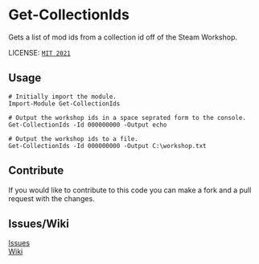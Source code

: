 # Get-CollectionIds
Gets a list of mod ids from a collection id off of the Steam Workshop.

LICENSE: [`MIT 2021`](https://github.com/thakyZ/Get-CollectionIds/blob/main/LICENSE)

## Usage
```pwsh
# Initially import the module.
Import-Module Get-CollectionIds

# Output the workshop ids in a space seprated form to the console.
Get-CollectionIds -Id 000000000 -Output echo

# Output the workshop ids to a file.
Get-CollectionIds -Id 000000000 -Output C:\workshop.txt
```

## Contribute
If you would like to contribute to this code you can make a fork and a pull request with the changes.

## Issues/Wiki
[Issues](https://github.com/thakyZ/Get-CollectionIds/issues)   
[Wiki](https://github.com/thakyZ/Get-CollectionIds/blob/main/README.md)
